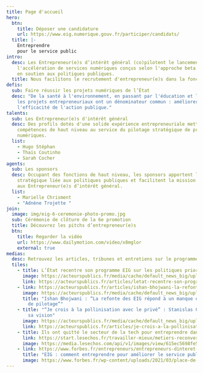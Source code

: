 ```yaml
---
title: Page d'accueil
hero:
  btn:
    title: Déposer une candidature
    url: https://www.eig.numerique.gouv.fr/participer/candidats/
  title: |-
    Entreprendre
    pour le service public
intro:
  desc: Les Entrepreneur(e)s d’intérêt général (co)pilotent le lancement et
    l'accélération de services numériques conçus selon l'approche beta.gouv.fr
    en soutien aux politiques publiques.
  title: Nous facilitons le recrutement d'entrepreneur(e)s dans la fonction publique.
defis:
  sub: Faire réussir les projets numériques de l’État
  desc: "De la santé à l'environnement, en passant par l'éducation et la justice,
    les projets entrepreneuriaux ont un dénominateur commun : améliorer
    l'efficacité de l'action publique."
talents:
  sub: Les Entrepreneur(e)s d'intérêt général
  desc: Des profils dotés d'une solide expérience entrepreneuriale mettent leurs
    compétences de haut niveau au service du pilotage stratégique de produits
    numériques.
  list:
    - Hugo Stéphan
    - Thaïs Coutinho
    - Sarah Cocher
agents:
  sub: Les sponsors
  desc: Occupant des fonctions de haut niveau, les sponsors apportent la vision
    stratégique liée aux politiques publiques et facilitent la mission confiée
    aux Entrepreneur(e)s d’intérêt général.
  list:
    - Marielle Chrisment
    - "Adnène Trojette "
join:
  image: img/eig-6-ceremonie-photo-promo.jpg
  sub: Cérémonie de clôture de la 6e promotion
  title: Découvrez les pitchs d’entrepreneur(e)s
  btn:
    title: Regarder la vidéo
    url: https://www.dailymotion.com/video/x8mglor
    external: true
medias:
  desc: Retrouvez les articles, tribunes et entretiens sur le programme EIG
  tiles:
    - title: L’État recentre son programme EIG sur les politiques prioritaires
      image: https://acteurspublics.fr/media/cache/default_news_big/upload/media/default/0001/24/145fef1d59c0562152ea3842165dfdd2b1e53417.jpeg
      link: https://acteurspublics.fr/articles/letat-recentre-son-programme-eig-sur-les-politiques-prioritaires
    - link: https://acteurspublics.fr/articles/ishan-bhojwani-la-refonte-des-entrepreneurs-dinteret-general-repond-a-un-manque-de-competences-de-haut-niveau
      image: https://acteurspublics.fr/media/cache/default_news_big/upload/media/default/0001/47/e352ec8aa093add585eb12dfb743599e3ae76815.jpeg
      title: "Ishan Bhojwani : “La refonte des EIG répond à un manque de compétences
        de pilotage”"
    - title: "“Je crois à la pollinisation avec le privé” : Stanislas Guerini esquisse
        sa vision"
      image: https://acteurspublics.fr/media/cache/default_news_big/upload/media/default/0001/40/432fccf8510adf1a0248102463f28f58afa49804.jpeg
      link: https://acteurspublics.fr/articles/je-crois-a-la-pollinisation-avec-le-prive-le-ministre-guerini-esquisse-sa-vision-de-la-transformation-numerique
    - title: Ils ont quitté le secteur de la tech pour entreprendre dans le public
      link: https://start.lesechos.fr/travailler-mieux/metiers-reconversion/salaries-dans-la-tech-ils-ont-quitte-le-prive-pour-innover-dans-le-secteur-public-1352864
      image: https://media.lesechos.com/api/v1/images/view/615ec5698fe56f056b63bbb4/1280x720-webp/07070420995-web-tete.webp
    - link: https://www.forbes.fr/entrepreneurs/entrepreneurs-dinteret-general-comment-entreprendre-pour-ameliorer-le-service-public/
      title: "EIG : comment entreprendre pour améliorer le service public ?"
      image: https://www.forbes.fr/wp-content/uploads/2021/03/place-de-la-republique-marianne.jpg
---
```

